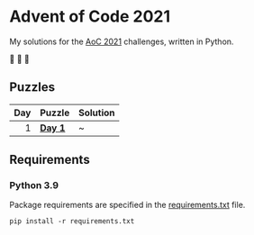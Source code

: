 # Advent of Code 2021

My solutions for the [AoC 2021](https://adventofcode.com/2021) challenges, written in Python.

:christmas_tree: :christmas_tree: :christmas_tree:

## Puzzles

| Day | Puzzle | Solution |
| --: | :----- | :------- |
| 1 | **[Day 1](https://adventofcode.com/2021/day/1)** | ~ |

## Requirements

### Python 3.9

Package requirements are specified in the [requirements.txt](requirements.txt) file.

```
pip install -r requirements.txt
```

